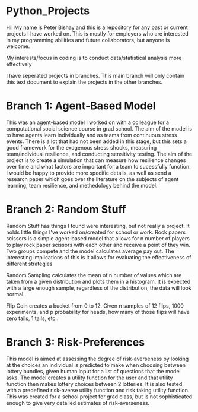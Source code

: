 # Python_Projects
Hi!
My name is Peter Bishay and this is a repository for any past or current projects I have worked on. This is mostly for employers who are interested in my programming abilities and future collaborators, but anyone is welcome. 

My interests/focus in coding is to conduct data/statistical analysis more effectively

I have seperated projects in branches. This main branch will only contain this text document to explain the projects in the other branches.

# Branch 1: Agent-Based Model
This was an agent-based model I worked on with a colleague for a computational social science course in grad school. The aim of the model is to have agents learn individually and as teams from continuous stress events. There is a lot that had not been added in this stage, but this sets a good framework for the exogenous stress shocks, measuring team/individual resilience, and conducting sensitivity testing. The aim of the project is to create a simulation that can measure how resilience changes over time and what factors are important for a team to sucessfully function. I would be happy to provide more specific details, as well as send a research paper which goes over the literature on the subjects of agent learning, team resilience, and methedology behind the model.

# Branch 2: Random Stuff
Random Stuff has things I found were interesting, but not really a project. It holds little things I've worked on/created for school or work. 
Rock papers scissors is a simple agent-based model that allows for n number of players to play rock paper scissors with each other and receive a point of they win. Two groups compete and the model calculates average pay out. The interesting implications of this is it allows for evaluating the effectiveness of different strategies 

Random Sampling calculates the mean of n number of values which are taken from a given distribution and plots them in a histogram. It is expected with a large enough sample, regardless of the distribution, the data will look normal. 

Flip Coin creates a bucket from 0 to 12. Given n samples of 12 flips, 1000 experiments, and p probability for heads, how many of those flips will have zero tails, 1 tails, etc.. 

# Branch 3: Risk-Preferences
This model is aimed at assessing the degree of risk-averseness by looking at the choices an individual is predicted to make when choosing between lottery bundles, given human input for a list of questions that the model asks. The model creates a utility function for the user and that utility function then makes lottery choices between 2 lotteries. It is also tested with a predefined risk-averse utility function and risk taking utility function. This was created for a school project for grad class, but is not sophisticated enough to give very detailed estimates of risk-averseness. 
